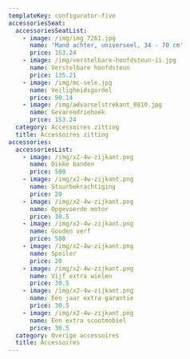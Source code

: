 ```yaml
---
templateKey: configurator-five
accessoriesSeat:
  accessoriesSeatList:
    - image: /img/img_7261.jpg
      name: 'Mand achter, universeel, 34 - 70 cm'
      price: 153.24
    - image: /img/verstelbare-hoofdsteun-ii.jpg
      name: Verstelbare hoofdsteun
      price: 135.21
    - image: /img/mc-sele.jpg
      name: Veiligheidsgordel
      price: 90.14
    - image: /img/advarselstrekant_0810.jpg
      name: Gevarendriehoek
      price: 153.24
  category: Accessoires zitting
  title: Accessoires zitting
accessories:
  accessoriesList:
    - image: /img/x2-4w-zijkant.png
      name: Dikke banden
      price: 500
    - image: /img/x2-4w-zijkant.png
      name: Stuurbekrachtiging
      price: 20
    - image: /img/x2-4w-zijkant.png
      name: Opgevoerde motor
      price: 30.5
    - image: /img/x2-4w-zijkant.png
      name: Gouden verf
      price: 500
    - image: /img/x2-4w-zijkant.png
      name: Spoiler
      price: 20
    - image: /img/x2-4w-zijkant.png
      name: Vijf extra wielen
      price: 30.5
    - image: /img/x2-4w-zijkant.png
      name: Een jaar extra garantie
      price: 30.5
    - image: /img/x2-4w-zijkant.png
      name: Een extra scootmobiel
      price: 30.5
  category: Overige accessoires
  title: Accessoires
---
```


